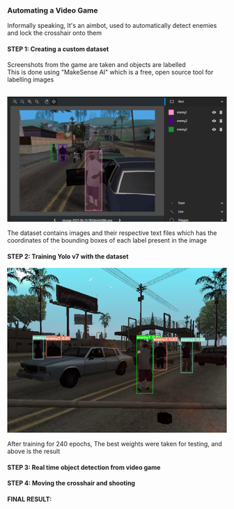 ### Automating a Video Game<br>

Informally speaking, It's an aimbot, used to automatically detect enemies and lock the crosshair onto them 

#### STEP 1: Creating a custom dataset<br>
Screenshots from the game are taken and objects are labelled<br>
This is done using "MakeSense AI" which is a free, open source tool for labelling images<br>
<br>

![labelling](https://raw.githubusercontent.com/sanjay-906/Video-Game-Automation/main/Output/makesense%20ai.png)

The dataset contains images and their respective text files which has the coordinates of the bounding boxes of each label present in the image


#### STEP 2: Training Yolo v7 with the dataset<br>

![testing](https://raw.githubusercontent.com/sanjay-906/Video-Game-Automation/main/Output/test.png)

After training for 240 epochs, The best weights were taken for testing, and above is the result

#### STEP 3: Real time object detection from video game<br>


#### STEP 4: Moving the crosshair and shooting<br>


#### FINAL RESULT:<br>
